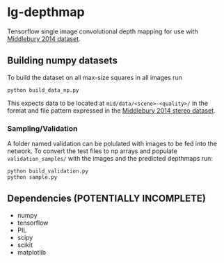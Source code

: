 # lg-depthmap
Tensorflow single image convolutional depth mapping for use with [Middlebury 2014 dataset](http://vision.middlebury.edu/stereo/data/scenes2014/).
## Building numpy datasets
To build the dataset on all max-size squares in all images run
```
python build_data_np.py
```  
This expects data to be located at `mid/data/<scene>-<quality>/` in the format and file pattern expressed in the [Middlebury 2014 stereo dataset](http://vision.middlebury.edu/stereo/data/scenes2014/).
### Sampling/Validation
A folder named validation can be polulated with images to be fed into the network. To convert the test files to np arrays and populate `validation_samples/` with the images and the predicted depthmaps run:
```
python build_validation.py
python sample.py
```
## Dependencies (POTENTIALLY INCOMPLETE)
* numpy
* tensorflow
* PIL
* scipy
* scikit
* matplotlib